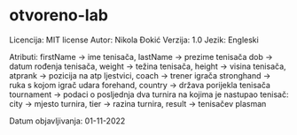 # otvoreno-lab
Licencija: MIT license
Autor: Nikola Đokić
Verzija: 1.0
Jezik: Engleski

Atributi:
	firstName -> ime tenisača,
	lastName -> prezime tenisača
	dob -> datum rođenja tenisača,
	weight -> težina tenisača,
	height -> visina tenisača,
	atprank -> pozicija na atp ljestvici,
	coach -> trener igrača
	stronghand -> ruka s kojom igrač udara forehand,
	country -> država porijekla tenisača
	tournament -> podaci o posljednja dva turnira na kojima je nastupao tenisač:
		city -> mjesto turnira,
		tier -> razina turnira,
		result -> tenisačev plasman

Datum objavljivanja: 01-11-2022
